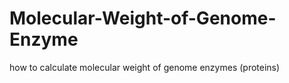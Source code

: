 # Molecular-Weight-of-Genome-Enzyme
how to calculate molecular weight of genome enzymes (proteins) 
